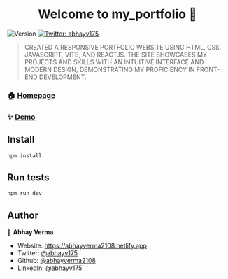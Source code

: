 <h1 align="center">Welcome to my_portfolio 👋</h1>
<p>
  <img alt="Version" src="https://img.shields.io/badge/version-1.0.0-blue.svg?cacheSeconds=2592000" />
  <a href="https://twitter.com/abhayv175" target="_blank">
    <img alt="Twitter: abhayv175" src="https://img.shields.io/twitter/follow/abhayv175.svg?style=social" />
  </a>
</p>

> CREATED A RESPONSIVE PORTFOLIO WEBSITE USING HTML, CSS, JAVASCRIPT, VITE, AND REACTJS. THE SITE SHOWCASES MY PROJECTS AND SKILLS WITH AN INTUITIVE INTERFACE AND MODERN DESIGN, DEMONSTRATING MY PROFICIENCY IN FRONT-END DEVELOPMENT.

### 🏠 [Homepage](https://abhayverma2108.netlify.app)

### ✨ [Demo](https://abhayverma2108.netlify.app)

## Install

```sh
npm install
```

## Run tests

```sh
npm run dev
```

## Author

👤 **Abhay Verma**

* Website: https://abhayverma2108.netlify.app
* Twitter: [@abhayv175](https://twitter.com/abhayv175)
* Github: [@abhayverma2108](https://github.com/abhayverma2108)
* LinkedIn: [@abhayv175](https://linkedin.com/in/abhayv175)
